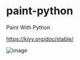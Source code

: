 # paint-python
Paint With Python

https://kivy.org/doc/stable/

![image](https://user-images.githubusercontent.com/50898444/167248930-2820d5ee-a522-4cf4-a503-1d826adf8f1e.png)

